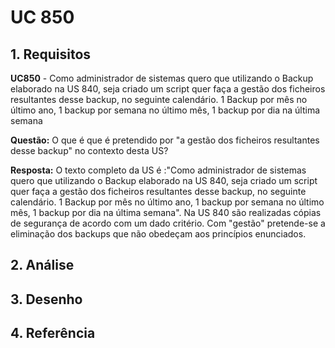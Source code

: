 # UC 850

## 1. Requisitos

**UC850** - Como administrador de sistemas quero que utilizando o Backup elaborado na US 840, seja criado um script quer faça a gestão dos ficheiros resultantes desse backup, no seguinte calendário. 1 Backup por mês no último ano, 1 backup por semana no último mês, 1 backup por dia na última semana

**Questão:** O que é que é pretendido por "a gestão dos ficheiros resultantes desse backup" no contexto desta US?

 **Resposta:** O texto completo da US é :"Como administrador de sistemas quero que utilizando o Backup elaborado na US 840, seja criado um script quer faça a gestão dos ficheiros resultantes desse backup, no seguinte calendário. 1 Backup por mês no último ano, 1 backup por semana no último mês, 1 backup por dia na última semana". Na US 840 são realizadas cópias de segurança de acordo com um dado critério. Com "gestão" pretende-se a eliminação dos backups que não obedeçam aos princípios enunciados.


## 2. Análise

## 3. Desenho

## 4. Referência